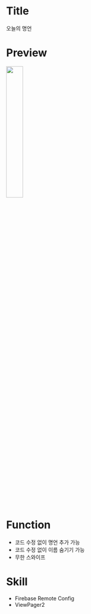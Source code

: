 # Title
오늘의 명언

# Preview
<img src="https://user-images.githubusercontent.com/74343321/132463902-3ca6aca9-16e2-4815-8dc0-443829dfef04.png" width="30%"/>

# Function
 * 코드 수정 없이 명언 추가 가능
 * 코드 수정 없이 이름 숨기기 가능
 * 무한 스와이프

# Skill
 * Firebase Remote Config
 * ViewPager2
